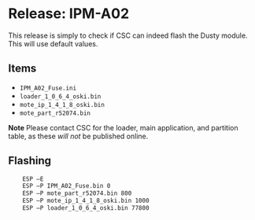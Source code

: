 # Release: IPM-A02

This release is simply to check if CSC can indeed flash the Dusty module. This
will use default values.

## Items

- `IPM_A02_Fuse.ini`
- `loader_1_0_6_4_oski.bin`
- `mote_ip_1_4_1_8_oski.bin`
- `mote_part_r52074.bin`

**Note** Please contact CSC for the loader, main application, and partition
table, as these _will not_ be published online.

## Flashing

``` bat
    ESP –E
    ESP –P IPM_A02_Fuse.bin 0
    ESP –P mote_part_r52074.bin 800
    ESP –P mote_ip_1_4_1_8_oski.bin 1000
    ESP –P loader_1_0_6_4_oski.bin 77800
```